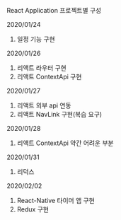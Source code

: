 React Application 프로젝트별 구성

2020/01/24 
1. 일정 기능 구현

2020/01/26
1. 리액트 라우터 구현
2. 리액트 ContextApi 구현

2020/01/27 
1. 리액트 외부 api 연동 
2. 리액트 NavLink 구현(복습 요구)

2020/01/28
1. 리액트 ContextApi 약간 어려운 부분 

2020/01/31
1. 리덕스

2020/02/02
1. React-Native 타이머 앱 구현
2. Redux 구현
